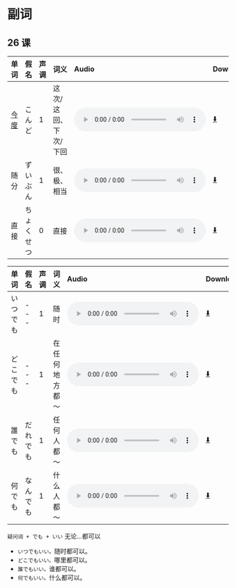 # 副词

## 26 课

| 单词                   | 假名       | 声调 | 词义                 | Audio                                                                                    | Download                                                        |
| :--------------------- | :--------- | :--- | :------------------- | :--------------------------------------------------------------------------------------- | :-------------------------------------------------------------- |
| [今度](./Details/今度) | こんど     | 1    | 这次/这回、下次/下回 | <audio src="http://dict.youdao.com/dictvoice?le=jap&audio=今度&type=3" controls></audio> | [⬇️](http://dict.youdao.com/dictvoice?le=jap&audio=今度&type=3) |
| 随分                   | ずいぶん   | 1    | 很、极、相当         | <audio src="http://dict.youdao.com/dictvoice?le=jap&audio=随分&type=3" controls></audio> | [⬇️](http://dict.youdao.com/dictvoice?le=jap&audio=随分&type=3) |
| 直接                   | ちょくせつ | 0    | 直接                 | <audio src="http://dict.youdao.com/dictvoice?le=jap&audio=直接&type=3" controls></audio> | [⬇️](http://dict.youdao.com/dictvoice?le=jap&audio=直接&type=3) |

| 单词     | 假名     | 声调 | 词义           | Audio                                                                                        | Download                                                            |
| :------- | :------- | :--- | :------------- | :------------------------------------------------------------------------------------------- | :------------------------------------------------------------------ |
| いつでも | ---      | 1    | 随时           | <audio src="http://dict.youdao.com/dictvoice?le=jap&audio=いつでも&type=3" controls></audio> | [⬇️](http://dict.youdao.com/dictvoice?le=jap&audio=いつでも&type=3) |
| どこでも | ---      | 1    | 在任何地方都～ | <audio src="http://dict.youdao.com/dictvoice?le=jap&audio=どこでも&type=3" controls></audio> | [⬇️](http://dict.youdao.com/dictvoice?le=jap&audio=どこでも&type=3) |
| 誰でも   | だれでも | 1    | 任何人都～     | <audio src="http://dict.youdao.com/dictvoice?le=jap&audio=誰でも&type=3" controls></audio>   | [⬇️](http://dict.youdao.com/dictvoice?le=jap&audio=誰でも&type=3)   |
| 何でも   | なんでも | 1    | 什么人都～     | <audio src="http://dict.youdao.com/dictvoice?le=jap&audio=何でも&type=3" controls></audio>   | [⬇️](http://dict.youdao.com/dictvoice?le=jap&audio=何でも&type=3)   |

`疑问词 + でも + いい` 无论...都可以

- `いつでもいい。`随时都可以。
- `どこでもいい。`哪里都可以。
- `誰でもいい。`谁都可以。
- `何でもいい。`什么都可以。

